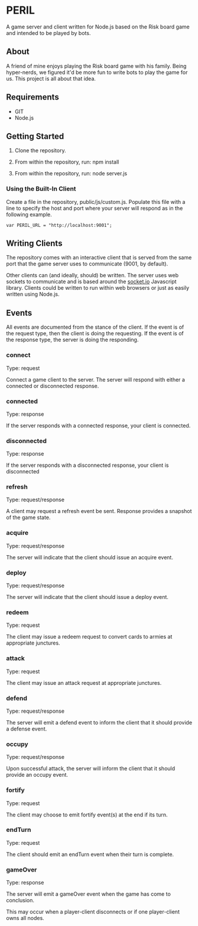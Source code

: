 # PERIL

A game server and client written for Node.js based on the Risk board
game and intended to be played by bots.



## About

A friend of mine enjoys playing the Risk board game with his family.
Being hyper-nerds, we figured it'd be more fun to write bots to play
the game for us.  This project is all about that idea.



## Requirements

- GIT
- Node.js



## Getting Started

1. Clone the repository.

2. From within the repository, run: npm install

4. From within the repository, run: node server.js


### Using the Built-In Client

Create a file in the repository, public/js/custom.js.  Populate
this file with a line to specify the host and port where your server
will respond as in the following example.

```
var PERIL_URL = "http://localhost:9001";
```



## Writing Clients

The repository comes with an interactive client that is served from
the same port that the game server uses to communicate (9001, by
default).

Other clients can (and ideally, should) be written.  The server uses
web sockets to communicate and is based around the
[socket.io](http://socket.io) Javascript library.  Clients could be
written to run within web browsers or just as easily written using
Node.js.



## Events

All events are documented from the stance of the client.  If the event
is of the request type, then the client is doing the requesting.  If
the event is of the response type, the server is doing the responding.


### connect
Type: request

Connect a game client to the server.  The server will respond with
either a connected or disconnected response.


### connected
Type: response

If the server responds with a connected response, your client is
connected.


### disconnected
Type: response

If the server responds with a disconnected response, your client is
disconnected


### refresh
Type: request/response

A client may request a refresh event be sent.  Response provides a
snapshot of the game state.


### acquire
Type: request/response

The server will indicate that the client should issue an acquire
event.


### deploy
Type: request/response

The server will indicate that the client should issue a deploy event.


### redeem
Type: request

The client may issue a redeem request to convert cards to armies at
appropriate junctures.


### attack
Type: request

The client may issue an attack request at appropriate junctures.


### defend
Type: request/response

The server will emit a defend event to inform the client that it
should provide a defense event.


### occupy
Type: request/response

Upon successful attack, the server will inform the client that it
should provide an occupy event.


### fortify
Type: request

The client may choose to emit fortify event(s) at the end if its turn.


### endTurn
Type: request

The client should emit an endTurn event when their turn is complete.


### gameOver
Type: response

The server will emit a gameOver event when the game has come to
conclusion.

This may occur when a player-client disconnects or if one
player-client owns all nodes.
